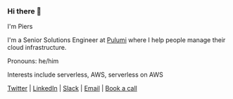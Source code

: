 ### Hi there 👋

I'm Piers

I'm a Senior Solutions Engineer at [Pulumi](https://github.com/pulumi) where I help people manage their cloud infrastructure.

Pronouns: he/him

Interests include serverless, AWS, serverless on AWS

[Twitter](https://twitter.com/pierskarsenbarg) | [LinkedIn](https://www.linkedin.com/in/piers-karsenbarg/) | [Slack](https://slack.pulumi.com/) | [Email](mailto:piers@pulumi.com) | [Book a call](https://www.getclockwise.com/c/piers-karsenbarg/general-call)



<!--
**pierskarsenbarg/pierskarsenbarg** is a ✨ _special_ ✨ repository because its `README.md` (this file) appears on your GitHub profile.

Here are some ideas to get you started:

- 🔭 I’m currently working on ...
- 🌱 I’m currently learning ...
- 👯 I’m looking to collaborate on ...
- 🤔 I’m looking for help with ...
- 💬 Ask me about ...
- 📫 How to reach me: ...
- 😄 Pronouns: ...
- ⚡ Fun fact: ...
-->
